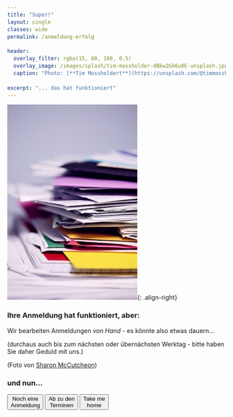 ```yaml
---
title: "Super!"
layout: single
classes: wide
permalink: /anmeldung-erfolg

header:
  overlay_filter: rgba(15, 80, 180, 0.5)
  overlay_image: /images/splash/tim-mossholder-dBkw2Gk6u8E-unsplash.jpg
  caption: "Photo: [**Tim Mossholdert**](https://unsplash.com/@timmossholder)"

excerpt: "... das hat funktioniert"
---
```


![](/images/splash/sharon-mccutcheon-tn57JI3CewI-file-pile.jpg){: .align-right}
### Ihre Anmeldung hat funktioniert, aber:



Wir bearbeiten Anmeldungen _von Hand_ - es könnte also etwas dauern...

(durchaus auch bis zum nächsten oder übernächsten Werktag - bitte haben Sie daher Geduld mit uns.)


(Foto von [Sharon McCutcheon](https://unsplash.com/@sharonmccutcheon))

### und nun...

<a href="anmeldung"><button class="button buttonAnmeldung">Noch eine<br>Anmeldung</button></a>
<a href="termine"><button class="button buttonRoyalBlue">Ab zu den<br>Terminen</button></a>
<a href="/"><button class="button buttonHome">Take me<br>home</button></a>

